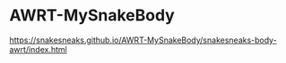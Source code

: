 # AWRT-MySnakeBody

https://snakesneaks.github.io/AWRT-MySnakeBody/snakesneaks-body-awrt/index.html
